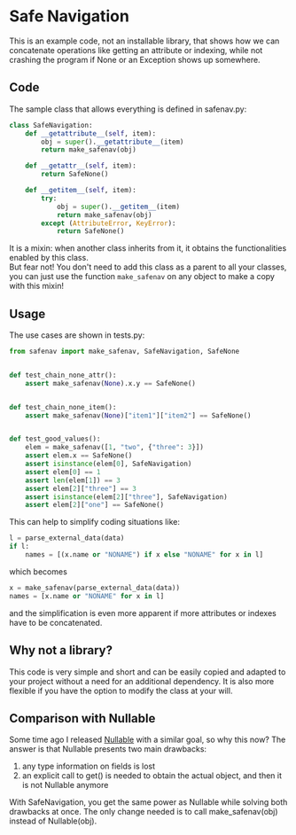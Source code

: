 # Safe Navigation

This is an example code, not an installable library, that shows how we can concatenate operations like 
getting an attribute or indexing, while not crashing the program if None or an Exception shows up somewhere.

## Code
The sample class that allows everything is defined in safenav.py:

```python
class SafeNavigation:
    def __getattribute__(self, item):
        obj = super().__getattribute__(item)
        return make_safenav(obj)

    def __getattr__(self, item):
        return SafeNone()

    def __getitem__(self, item):
        try:
            obj = super().__getitem__(item)
            return make_safenav(obj)
        except (AttributeError, KeyError):
            return SafeNone()
```

It is a mixin: when another class inherits from it, it obtains the functionalities enabled by this class.  
But fear not! You don't need to add this class as a parent to all your classes, you can just use the function 
`make_safenav` on any object to make a copy with this mixin!

## Usage
The use cases are shown in tests.py:

```python
from safenav import make_safenav, SafeNavigation, SafeNone


def test_chain_none_attr():
    assert make_safenav(None).x.y == SafeNone()


def test_chain_none_item():
    assert make_safenav(None)["item1"]["item2"] == SafeNone()


def test_good_values():
    elem = make_safenav([1, "two", {"three": 3}])
    assert elem.x == SafeNone()
    assert isinstance(elem[0], SafeNavigation)
    assert elem[0] == 1
    assert len(elem[1]) == 3
    assert elem[2]["three"] == 3
    assert isinstance(elem[2]["three"], SafeNavigation)
    assert elem[2]["one"] == SafeNone()
```

This can help to simplify coding situations like:
``` python
l = parse_external_data(data)
if l:
    names = [(x.name or "NONAME") if x else "NONAME" for x in l]
```
which becomes
``` python
x = make_safenav(parse_external_data(data))
names = [x.name or "NONAME" for x in l]
```
and the simplification is even more apparent if more attributes or indexes have to be concatenated.

## Why not a library?
This code is very simple and short and can be easily copied and adapted to your project without a need for
an additional dependency. It is also more flexible if you have the option to modify the class at your will.

## Comparison with Nullable
Some time ago I released [Nullable](https://github.com/mattiadg/nullable) with a similar goal, so why this now?
The answer is that Nullable presents two main drawbacks:  
1. any type information on fields is lost
2. an explicit call to get() is needed to obtain the actual object, and then it is not Nullable anymore

With SafeNavigation, you get the same power as Nullable while solving both drawbacks at once. The only change needed 
is to call make_safenav(obj) instead of Nullable(obj).